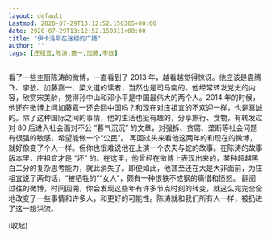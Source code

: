 ```yaml
---
layout: default
Lastmod: 2020-07-29T13:12:52.150365+00:00
date: 2020-07-29T13:12:52.150311+00:00
title: "伊卡洛斯在迷楼的广播"
author: ""
tags: [庄祖宜,陈涛,嘉一,加藤,李敖]
---
```


看了一些主厨陈涛的微博，一直看到了 2013 年，越看越觉得惊讶。他应该是袁腾飞、李敖、加藤嘉一、梁文道的读者，当然也是司马南的。他经常转发党史的内容，欣赏宋美龄，觉得孙中山和邓小平是中国最伟大的两个人。2014 年的时候，他还在微博上问加藤嘉一还会回中国吗？和现在对庄祖宜的不欢迎一样，也是真诚的。除了这种国际之间的事情，他的生活也挺有趣的，分享旅行、食物，有转发过对 80 后进入社会面对不公 “暮气沉沉” 的文章，对强拆、贪腐、垄断等社会问题有很强的敏感，希望能做一个“公民”。 再回过头来看他这两年的和现在的微博，就好像变了个人一样。但你也很难说他在上演一个农夫与蛇的故事。在陈涛的故事版本里，庄祖宜才是 “坏” 的。在这里，他曾经在微博上表现出来的，某种超越黑白二分的复杂思考能力，就此消失了。即便如此，他甚至还在大是大非面前，为庄祖宜说了两句话，“被牺牲的”“女人”，颇有一种恨铁不成钢的痛惜和愤怒。 翻阅过往的微博，时间回溯，你会发现这些年有许多节点时刻的转变，就这么完完全全地改变了一些事情和许多人，和更好的可能性。陈涛就和我们所有人一样，被扔进了这一趟洪流。

(收起)

